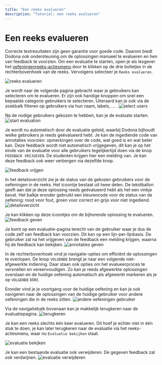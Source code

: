 ```yaml
---
title: "Een reeks evalueren"
description: "Tutorial: een reeks evalueren"
---
```


# Een reeks evalueren

Correcte testresultaten zijn geen garantie voor goede code. Daarom biedt Dodona ook ondersteuning om de oplossingen manueel te evalueren en hen van feedback te voorzien. Om een evaluatie te starten, open je als lesgever het [oefeningenreeks-actiesmenu](../exercise-series-management#het-reeks-menu) door te klikken op de drie bolletjes in de rechterbovenhoek van de reeks. Vervolgens selecteer je `Reeks evalueren`.

![reeks evalueren](./staff.series_evaluate.png)

Je wordt naar de volgende pagina gebracht waar je gebruikers kan selecteren om te evalueren. Er zijn ook handige knoppen om snel een bepaalde categorie gebruikers te selecteren. Uiteraard kan je ook via de zoekbalk filteren op gebruikers via hun naam, labels, ... .
![select users](./staff.series_evaluate_select_users.png)

Na de nodige gebruikers gekozen te hebben, kan je de evaluate starten. 
![start evaluation](./staff.series_evaluate_start.png)

Je wordt nu automatisch door de evaluatie geleid, waarbij Dodona bijhoudt welke gebruikers je reeds geëvalueerd hebt. Je kan de ingediende code van annotaties voorzien: opmerkingen over de code, wat goed is en wat beter kan. Deze feedback wordt niet automatisch vrijgegeven, dit kan je op het einde van de evaluatie voor alle gebruikers tegelijkertijd doen via de knop `FEEDBACK VRIJGEVEN`. De studenten krijgen hier een melding van. Je kan deze feedback ook weer verbergen via dezelfde knop.

![feedback vrijgen](./staff.series_evaluate_release_feedback.png)

In het detailoverzicht zie je de status van de gekozen gebruikers voor de oefeningen in de reeks. Het icoontje bestaat uit twee delen. De tekstballon geeft aan dat je deze oplossing reeds geëvalueerd hebt als het een vinkje bevat. Het balkje eronder gebruikt een kleurencode voor de status van de oefening: rood voor fout, groen voor correct en grijs voor niet ingediend.
![detailoverzicht](./staff.series_evaluate_detail_overview.png)

Je kan klikken op deze icoontjes om de bijhorende oplossing te evalueren.
![feedback geven](./staff.series_evaluate_goto_give_feedback.png)

Je komt op een evaluatie-pagina terecht van de gebruiker waar je dus de code zelf van feedback kan voorzien. Dit kan op een lijn-per-lijnbasis. De gebruiker zal na het vrijgeven van de feedback een melding krijgen, waarna hij de feedback kan bekijken.
![annotaties geven](./staff.series_evaluate_give_feedback.png)

In de rechterbovenhoek vind je navigatie-opties om efficiënt de oplossingen te overlopen. De knop `VOLGENDE` brengt je naar een volgende niet-afgewerkte indiening. Daar staan ook opties om het evalueerproces te versnellen en vereenvoudigen. Zo kan je reeds afgewerkte oplossingen overslaan en de huidige oefening automatisch als afgewerkt markeren als je op `VOLGENDE` klikt. 

Eronder vind je je voortgang voor de huidige oefening en kan je ook navigeren naar de oplossingen van de huidige gebruiker voor andere oefeningen die in de reeks zitten.
![andere oefeningen gebruiker](./staff.series_evaluate_feedback_row.png)

Via de navigatiebalk bovenaan kan je makkelijk terugkeren naar de evaluatiepagina.
![terugkeren](./staff.series_evaluate_return.png)

Je kan een reeks slechts één keer evalueren. Dit hoef je echter niet in één stuk te doen, je kan later terugkeren naar de evaluatie via het reeks-actiesmenu, waar nu `Evaluatie bekijken` staat.

![evaluatie bekijken](./staff.series_actions_check_evaluation.png)

Je kan een bestaande evaluatie ook verwijderen. De gegeven feedback zal ook verdwijnen.
![evaluatie verwijderen](./staff.series_evaluate_delete.png)
